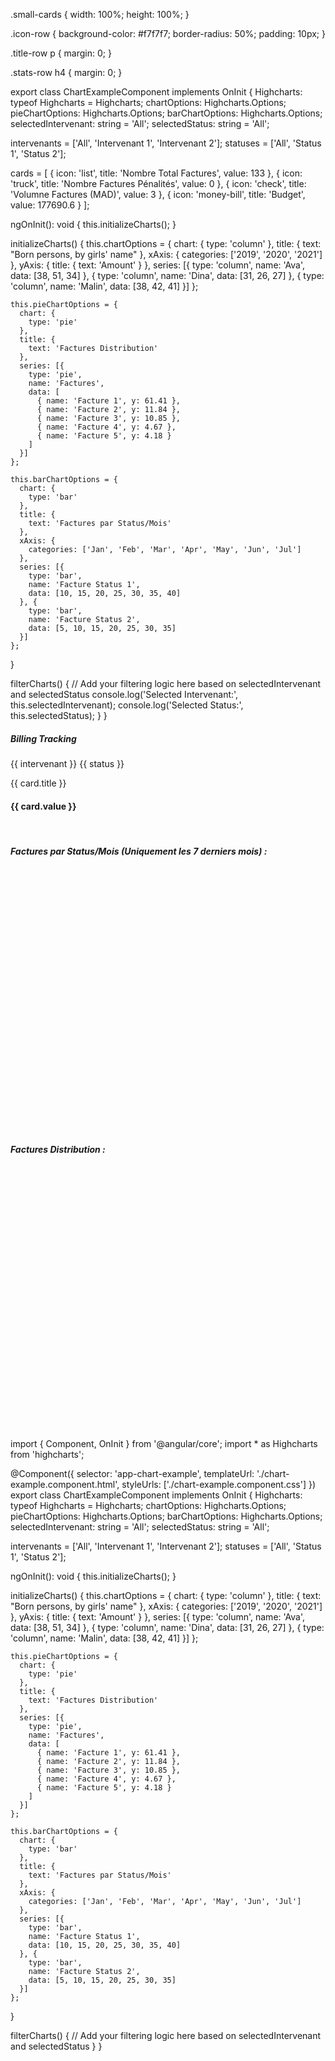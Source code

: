 .small-cards {
  width: 100%;
  height: 100%;
}

.icon-row {
  background-color: #f7f7f7;
  border-radius: 50%;
  padding: 10px;
}

.title-row p {
  margin: 0;
}

.stats-row h4 {
  margin: 0;
}


export class ChartExampleComponent implements OnInit {
  Highcharts: typeof Highcharts = Highcharts;
  chartOptions: Highcharts.Options;
  pieChartOptions: Highcharts.Options;
  barChartOptions: Highcharts.Options;
  selectedIntervenant: string = 'All';
  selectedStatus: string = 'All';

  intervenants = ['All', 'Intervenant 1', 'Intervenant 2'];
  statuses = ['All', 'Status 1', 'Status 2'];

  cards = [
    { icon: 'list', title: 'Nombre Total Factures', value: 133 },
    { icon: 'truck', title: 'Nombre Factures Pénalités', value: 0 },
    { icon: 'check', title: 'Volumne Factures (MAD)', value: 3 },
    { icon: 'money-bill', title: 'Budget', value: 177690.6 }
  ];

  ngOnInit(): void {
    this.initializeCharts();
  }

  initializeCharts() {
    this.chartOptions = {
      chart: {
        type: 'column'
      },
      title: {
        text: "Born persons, by girls' name"
      },
      xAxis: {
        categories: ['2019', '2020', '2021']
      },
      yAxis: {
        title: {
          text: 'Amount'
        }
      },
      series: [{
        type: 'column',
        name: 'Ava',
        data: [38, 51, 34]
      }, {
        type: 'column',
        name: 'Dina',
        data: [31, 26, 27]
      }, {
        type: 'column',
        name: 'Malin',
        data: [38, 42, 41]
      }]
    };

    this.pieChartOptions = {
      chart: {
        type: 'pie'
      },
      title: {
        text: 'Factures Distribution'
      },
      series: [{
        type: 'pie',
        name: 'Factures',
        data: [
          { name: 'Facture 1', y: 61.41 },
          { name: 'Facture 2', y: 11.84 },
          { name: 'Facture 3', y: 10.85 },
          { name: 'Facture 4', y: 4.67 },
          { name: 'Facture 5', y: 4.18 }
        ]
      }]
    };

    this.barChartOptions = {
      chart: {
        type: 'bar'
      },
      title: {
        text: 'Factures par Status/Mois'
      },
      xAxis: {
        categories: ['Jan', 'Feb', 'Mar', 'Apr', 'May', 'Jun', 'Jul']
      },
      series: [{
        type: 'bar',
        name: 'Facture Status 1',
        data: [10, 15, 20, 25, 30, 35, 40]
      }, {
        type: 'bar',
        name: 'Facture Status 2',
        data: [5, 10, 15, 20, 25, 30, 35]
      }]
    };
  }

  filterCharts() {
    // Add your filtering logic here based on selectedIntervenant and selectedStatus
    console.log('Selected Intervenant:', this.selectedIntervenant);
    console.log('Selected Status:', this.selectedStatus);
  }
}


<nb-card accent="primary">
  <ng-container>
    <nb-card-header class="d-flex flex-row justify-content-between">
      <h5 class="title-animation title-heading text-uppercase my-auto p-2">Billing Tracking</h5>
      <div>
        <nb-select [(selected)]="selectedIntervenant" (selectedChange)="filterCharts()" placeholder="Intervenant">
          <nb-option *ngFor="let intervenant of intervenants" [value]="intervenant">{{ intervenant }}</nb-option>
        </nb-select>
        <nb-select [(selected)]="selectedStatus" (selectedChange)="filterCharts()" placeholder="Status">
          <nb-option *ngFor="let status of statuses" [value]="status">{{ status }}</nb-option>
        </nb-select>
      </div>
    </nb-card-header>
    <nb-card-body>
      <div class="row d-flex flex-row justify-content-around mt-2">
        <div class="col-lg-2 my-5" *ngFor="let card of cards">
          <div class="card small-cards shadow mb-5 bg-white">
            <div class="card-body d-flex flex-column">
              <div class="icon-row d-flex justify-content-center align-items-center shadow">
                <nb-icon [icon]="card.icon" pack="fas" style="font-size: 40px;"></nb-icon>
              </div>
              <div class="title-row mt-2 pb-0">
                <p class="fs-5">{{ card.title }}</p>
              </div>
              <div class="stats-row align-self-end justify-content-start pb-0">
                <h4>{{ card.value }}</h4>
              </div>
            </div>
          </div>
        </div>
      </div>
      <nb-card class="mt-4 col-lg-6" style="padding:2%">
        <nb-card-header>
          <h5 class="fs-5">Factures par Status/Mois (Uniquement les 7 derniers mois) :</h5>
        </nb-card-header>
        <nb-card-body>
          <highcharts-chart
            [Highcharts]="Highcharts"
            [options]="barChartOptions"
            style="width: 100%; height: 400px; display: block;">
          </highcharts-chart>
        </nb-card-body>
      </nb-card>
      <nb-card class="mt-4 col-lg-6" style="padding:2%">
        <nb-card-header>
          <h5 class="fs-5">Factures Distribution :</h5>
        </nb-card-header>
        <nb-card-body>
          <highcharts-chart
            [Highcharts]="Highcharts"
            [options]="pieChartOptions"
            style="width: 100%; height: 400px; display: block;">
          </highcharts-chart>
        </nb-card-body>
      </nb-card>
    </nb-card-body>
  </ng-container>
</nb-card>








import { Component, OnInit } from '@angular/core';
import * as Highcharts from 'highcharts';

@Component({
  selector: 'app-chart-example',
  templateUrl: './chart-example.component.html',
  styleUrls: ['./chart-example.component.css']
})
export class ChartExampleComponent implements OnInit {
  Highcharts: typeof Highcharts = Highcharts;
  chartOptions: Highcharts.Options;
  pieChartOptions: Highcharts.Options;
  barChartOptions: Highcharts.Options;
  selectedIntervenant: string = 'All';
  selectedStatus: string = 'All';

  intervenants = ['All', 'Intervenant 1', 'Intervenant 2'];
  statuses = ['All', 'Status 1', 'Status 2'];

  ngOnInit(): void {
    this.initializeCharts();
  }

  initializeCharts() {
    this.chartOptions = {
      chart: {
        type: 'column'
      },
      title: {
        text: "Born persons, by girls' name"
      },
      xAxis: {
        categories: ['2019', '2020', '2021']
      },
      yAxis: {
        title: {
          text: 'Amount'
        }
      },
      series: [{
        type: 'column',
        name: 'Ava',
        data: [38, 51, 34]
      }, {
        type: 'column',
        name: 'Dina',
        data: [31, 26, 27]
      }, {
        type: 'column',
        name: 'Malin',
        data: [38, 42, 41]
      }]
    };

    this.pieChartOptions = {
      chart: {
        type: 'pie'
      },
      title: {
        text: 'Factures Distribution'
      },
      series: [{
        type: 'pie',
        name: 'Factures',
        data: [
          { name: 'Facture 1', y: 61.41 },
          { name: 'Facture 2', y: 11.84 },
          { name: 'Facture 3', y: 10.85 },
          { name: 'Facture 4', y: 4.67 },
          { name: 'Facture 5', y: 4.18 }
        ]
      }]
    };

    this.barChartOptions = {
      chart: {
        type: 'bar'
      },
      title: {
        text: 'Factures par Status/Mois'
      },
      xAxis: {
        categories: ['Jan', 'Feb', 'Mar', 'Apr', 'May', 'Jun', 'Jul']
      },
      series: [{
        type: 'bar',
        name: 'Facture Status 1',
        data: [10, 15, 20, 25, 30, 35, 40]
      }, {
        type: 'bar',
        name: 'Facture Status 2',
        data: [5, 10, 15, 20, 25, 30, 35]
      }]
    };
  }

  filterCharts() {
    // Add your filtering logic here based on selectedIntervenant and selectedStatus
  }
}

